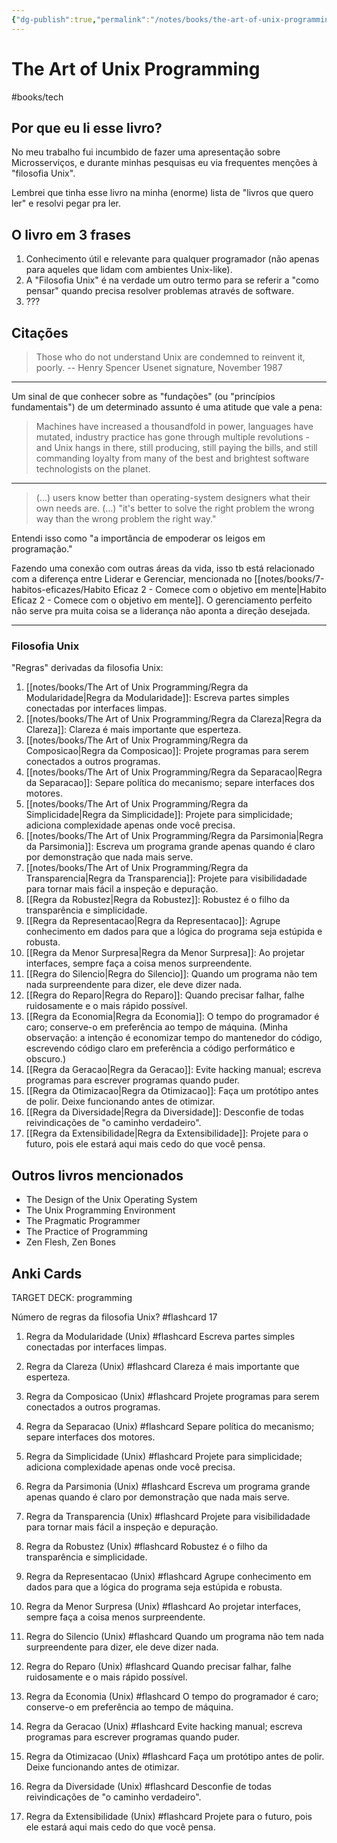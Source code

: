 ```yaml
---
{"dg-publish":true,"permalink":"/notes/books/the-art-of-unix-programming/the-art-of-unix-programming/"}
---
```



# The Art of Unix Programming

#books/tech 

## Por que eu li esse livro?

No meu trabalho fui incumbido de fazer uma apresentação sobre Microsserviços, e durante minhas pesquisas eu via frequentes menções à "filosofia Unix".

Lembrei que tinha esse livro na minha (enorme) lista de "livros que quero ler" e resolvi pegar pra ler.

## O livro em 3 frases

1. Conhecimento útil e relevante para qualquer programador (não apenas para aqueles que lidam com ambientes Unix-like).
2. A "Filosofia Unix" é na verdade um outro termo para se referir a "como pensar" quando precisa resolver problemas através de software.
3. ???

## Citações

> Those who do not understand Unix are condemned to reinvent it, poorly.
-- Henry Spencer Usenet signature, November 1987

---

Um sinal de que conhecer sobre as "fundações" (ou "princípios fundamentais") de um determinado assunto é uma atitude que vale a pena:

> Machines have increased a thousandfold in power, languages have mutated, industry practice has gone through multiple revolutions - and Unix hangs in there, still producing, still paying the bills, and still commanding loyalty from many of the best and brightest software technologists on the planet.

---

> (...) users know better than operating-system designers what their own needs are.
> (...) "it's better to solve the right problem the wrong way than the wrong problem the right way."

Entendi isso como "a importância de empoderar os leigos em programação."

Fazendo uma conexão com outras áreas da vida, isso tb está relacionado com a diferença entre Liderar e Gerenciar, mencionada no [[notes/books/7-habitos-eficazes/Habito Eficaz 2 - Comece com o objetivo em mente\|Habito Eficaz 2 - Comece com o objetivo em mente]]. O gerenciamento perfeito não serve pra muita coisa se a liderança não aponta a direção desejada.

---

### Filosofia Unix

"Regras" derivadas da filosofia Unix:

1. [[notes/books/The Art of Unix Programming/Regra da Modularidade\|Regra da Modularidade]]: Escreva partes simples conectadas por interfaces limpas.
2. [[notes/books/The Art of Unix Programming/Regra da Clareza\|Regra da Clareza]]: Clareza é mais importante que esperteza.
3. [[notes/books/The Art of Unix Programming/Regra da Composicao\|Regra da Composicao]]: Projete programas para serem conectados a outros programas.
4. [[notes/books/The Art of Unix Programming/Regra da Separacao\|Regra da Separacao]]: Separe política do mecanismo; separe interfaces dos motores.
5. [[notes/books/The Art of Unix Programming/Regra da Simplicidade\|Regra da Simplicidade]]: Projete para simplicidade; adiciona complexidade apenas onde você precisa.
6. [[notes/books/The Art of Unix Programming/Regra da Parsimonia\|Regra da Parsimonia]]: Escreva um programa grande apenas quando é claro por demonstração que nada mais serve.
7. [[notes/books/The Art of Unix Programming/Regra da Transparencia\|Regra da Transparencia]]: Projete para visibilidadade para tornar mais fácil a inspeção e depuração.
8. [[Regra da Robustez\|Regra da Robustez]]: Robustez é o filho da transparência e simplicidade.
9. [[Regra da Representacao\|Regra da Representacao]]: Agrupe conhecimento em dados para que a lógica do programa seja estúpida e robusta.
10. [[Regra da Menor Surpresa\|Regra da Menor Surpresa]]: Ao projetar interfaces, sempre faça a coisa menos surpreendente.
11. [[Regra do Silencio\|Regra do Silencio]]: Quando um programa não tem nada surpreendente para dizer, ele deve dizer nada.
12. [[Regra do Reparo\|Regra do Reparo]]: Quando precisar falhar, falhe ruidosamente e o mais rápido possível.
13. [[Regra da Economia\|Regra da Economia]]: O tempo do programador é caro; conserve-o em preferência ao tempo de máquina. (Minha observação: a intenção é economizar tempo do mantenedor do código, escrevendo código claro em preferência a código performático e obscuro.)
14. [[Regra da Geracao\|Regra da Geracao]]: Evite hacking manual; escreva programas para escrever programas quando puder.
15. [[Regra da Otimizacao\|Regra da Otimizacao]]: Faça um protótipo antes de polir. Deixe funcionando antes de otimizar.
16. [[Regra da Diversidade\|Regra da Diversidade]]: Desconfie de todas reivindicações de "o caminho verdadeiro".
17. [[Regra da Extensibilidade\|Regra da Extensibilidade]]: Projete para o futuro, pois ele estará aqui mais cedo do que você pensa.


## Outros livros mencionados

- The Design of the Unix Operating System
- The Unix Programming Environment
- The Pragmatic Programmer
- The Practice of Programming
- Zen Flesh, Zen Bones


## Anki Cards

TARGET DECK: programming

Número de regras da filosofia Unix? #flashcard 
17
<!--ID: 1627938988782-->


1. Regra da Modularidade (Unix) #flashcard 
Escreva partes simples conectadas por interfaces limpas.
<!--ID: 1627938988787-->


2. Regra da Clareza (Unix) #flashcard 
Clareza é mais importante que esperteza.
<!--ID: 1627938988791-->


3. Regra da Composicao (Unix) #flashcard 
Projete programas para serem conectados a outros programas.
<!--ID: 1627938988795-->


4. Regra da Separacao (Unix) #flashcard 
Separe política do mecanismo; separe interfaces dos motores.
<!--ID: 1627938988799-->


5. Regra da Simplicidade (Unix) #flashcard 
Projete para simplicidade; adiciona complexidade apenas onde você precisa.
<!--ID: 1627938988803-->


6. Regra da Parsimonia (Unix) #flashcard 
Escreva um programa grande apenas quando é claro por demonstração que nada mais serve.
<!--ID: 1627938988807-->


7. Regra da Transparencia (Unix) #flashcard 
Projete para visibilidadade para tornar mais fácil a inspeção e depuração.
<!--ID: 1627938988811-->


8. Regra da Robustez (Unix) #flashcard 
Robustez é o filho da transparência e simplicidade.
<!--ID: 1627938988815-->


9. Regra da Representacao (Unix) #flashcard 
Agrupe conhecimento em dados para que a lógica do programa seja estúpida e robusta.
<!--ID: 1627938988819-->


10. Regra da Menor Surpresa (Unix) #flashcard 
Ao projetar interfaces, sempre faça a coisa menos surpreendente.
<!--ID: 1627938988823-->


11. Regra do Silencio (Unix) #flashcard 
Quando um programa não tem nada surpreendente para dizer, ele deve dizer nada.
<!--ID: 1627938988827-->


12. Regra do Reparo (Unix) #flashcard 
Quando precisar falhar, falhe ruidosamente e o mais rápido possível.
<!--ID: 1627938988831-->


13. Regra da Economia (Unix) #flashcard 
O tempo do programador é caro; conserve-o em preferência ao tempo de máquina.
<!--ID: 1627938988835-->


14. Regra da Geracao (Unix) #flashcard 
Evite hacking manual; escreva programas para escrever programas quando puder.
<!--ID: 1627938988839-->


15. Regra da Otimizacao (Unix) #flashcard 
Faça um protótipo antes de polir. Deixe funcionando antes de otimizar.
<!--ID: 1627938988844-->


16. Regra da Diversidade (Unix) #flashcard 
Desconfie de todas reivindicações de "o caminho verdadeiro".
<!--ID: 1627938988848-->


17. Regra da Extensibilidade (Unix) #flashcard 
Projete para o futuro, pois ele estará aqui mais cedo do que você pensa.
<!--ID: 1627938988852-->


